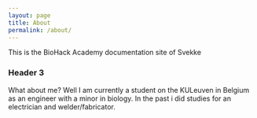 ```yaml
---
layout: page
title: About
permalink: /about/
---
```


This is the BioHack Academy documentation site of Svekke

### Header 3

What about me? Well I am currently a student on the KULeuven in Belgium as an engineer with a minor in biology.
In the past i did studies for an electrician and welder/fabricator.
